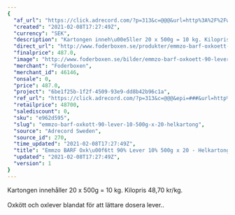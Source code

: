 ```yaml
---
{
  "af_url": "https://click.adrecord.com/?p=313&c=@@@&url=http%3A%2F%2Fwww.foderboxen.se%2Fprodukter%2Femmzo-barf-oxkoett-90-lever-10-500g-x-20-helkartong%2C557",
  "created": "2021-02-08T17:27:49Z",
  "currency": "SEK",
  "description": "Kartongen inneh\u00e5ller 20 x 500g = 10 kg. Kilopris 48,70 kr/kg.\nOxk\u00f6tt och oxlever blandat f\u00f6r att l\u00e4ttare dosera lever..",
  "direct_url": "http://www.foderboxen.se/produkter/emmzo-barf-oxkoett-90-lever-10-500g-x-20-helkartong,557",
  "finalprice": 487.0,
  "image": "http://www.foderboxen.se/bilder/emmzo-barf-oxkoett-90-lever-10-500g-x-20-helkartong-557.png",
  "merchant": "Foderboxen",
  "merchant_id": 46146,
  "onsale": 0,
  "price": 487.0,
  "project": "6be1f25b-1f2f-4509-93e9-dd8b42b96c1a",
  "ref_url": "https://click.adrecord.com/?p=313&c=@@@&epi=###&url=http%3A%2F%2Fwww.foderboxen.se%2Fprodukter%2Femmzo-barf-oxkoett-90-lever-10-500g-x-20-helkartong%2C557",
  "retailprice": 48700,
  "salediscount": 0,
  "sku": "e962d595",
  "slug": "emmzo-barf-oxkott-90-lever-10-500g-x-20-helkartong",
  "source": "Adrecord Sweden",
  "source_id": 270,
  "time_updated": "2021-02-08T17:27:49Z",
  "title": "Emmzo BARF Oxk\u00f6tt 90% Lever 10% 500g x 20 - Helkartong",
  "updated": "2021-02-08T17:27:49Z",
  "version": 1
}
---
```


<p> Kartongen innehåller 20 x 500g = 10 kg. Kilopris 48,70 kr/kg.<br><br>Oxkött och oxlever blandat för att lättare dosera lever..</p>
